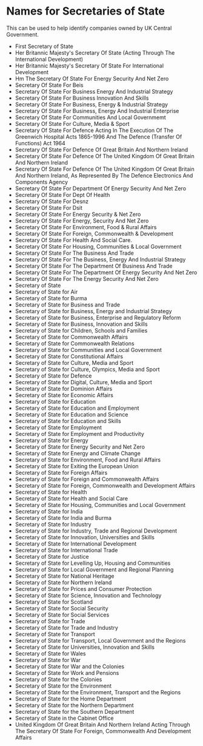 

# Names for Secretaries of State

This can be used to help identify companies owned by UK Central Government.

- First Secretary of State
- Her Britannic Majesty's Secretary Of State (Acting Through The International Development)
- Her Britannic Majesty's Secretary Of State For International Development
- Hm The Secretary Of State For Energy Security And Net Zero
- Secretary Of State For Beis
- Secretary Of State For Business Energy And Industrial Strategy
- Secretary Of State For Business Innovation And Skills
- Secretary Of State For Business, Energy & Industrial Strategy
- Secretary Of State For Business, Energy And Industrial Enterprise
- Secretary Of State For Communities And Local Governmemt
- Secretary Of State For Culture, Media & Sport
- Secretary Of State For Defence Acting In The Execution Of The Greenwich Hospital Acts 1865-1996 And The Defence (Transfer Of Functions) Act 1964
- Secretary Of State For Defence Of Great Britain And Northern Ireland
- Secretary Of State For Defence Of The United Kingdom Of Great Britain And Northern Ireland
- Secretary Of State For Defence Of The United Kingdom Of Great Britain And Northern Ireland, As Represented By The Defence Electronics And Components Agency
- Secretary Of State For Department Of Energy Security And Net Zero
- Secretary Of State For Dept Of Health
- Secretary Of State For Desnz
- Secretary Of State For Dsit
- Secretary Of State For Energy Security & Net Zero
- Secretary Of State For Energy, Security And Net Zero
- Secretary Of State For Environment, Food & Rural Affairs
- Secretary Of State For Foreign, Commonwealth & Development
- Secretary Of State For Health And Social Care.
- Secretary Of State For Housing, Communities & Local Government
- Secretary Of State For The Business And Trade
- Secretary Of State For The Business, Energy And Industrial Strategy
- Secretary Of State For The Department Of Business And Trade
- Secretary Of State For The Department Of Energy Security And Net Zero
- Secretary Of State For The Energy Security And Net Zero
- Secretary of State
- Secretary of State for Air
- Secretary of State for Burma
- Secretary of State for Business and Trade
- Secretary of State for Business, Energy and Industrial Strategy
- Secretary of State for Business, Enterprise and Regulatory Reform
- Secretary of State for Business, Innovation and Skills
- Secretary of State for Children, Schools and Families
- Secretary of State for Commonwealth Affairs
- Secretary of State for Commonwealth Relations
- Secretary of State for Communities and Local Government
- Secretary of State for Constitutional Affairs
- Secretary of State for Culture, Media and Sport
- Secretary of State for Culture, Olympics, Media and Sport
- Secretary of State for Defence
- Secretary of State for Digital, Culture, Media and Sport
- Secretary of State for Dominion Affairs
- Secretary of State for Economic Affairs
- Secretary of State for Education
- Secretary of State for Education and Employment
- Secretary of State for Education and Science
- Secretary of State for Education and Skills
- Secretary of State for Employment
- Secretary of State for Employment and Productivity
- Secretary of State for Energy
- Secretary of State for Energy Security and Net Zero
- Secretary of State for Energy and Climate Change
- Secretary of State for Environment, Food and Rural Affairs
- Secretary of State for Exiting the European Union
- Secretary of State for Foreign Affairs
- Secretary of State for Foreign and Commonwealth Affairs
- Secretary of State for Foreign, Commonwealth and Development Affairs
- Secretary of State for Health
- Secretary of State for Health and Social Care
- Secretary of State for Housing, Communities and Local Government
- Secretary of State for India
- Secretary of State for India and Burma
- Secretary of State for Industry
- Secretary of State for Industry, Trade and Regional Development
- Secretary of State for Innovation, Universities and Skills
- Secretary of State for International Development
- Secretary of State for International Trade
- Secretary of State for Justice
- Secretary of State for Levelling Up, Housing and Communities
- Secretary of State for Local Government and Regional Planning
- Secretary of State for National Heritage
- Secretary of State for Northern Ireland
- Secretary of State for Prices and Consumer Protection
- Secretary of State for Science, Innovation and Technology
- Secretary of State for Scotland
- Secretary of State for Social Security
- Secretary of State for Social Services
- Secretary of State for Trade
- Secretary of State for Trade and Industry
- Secretary of State for Transport
- Secretary of State for Transport, Local Government and the Regions
- Secretary of State for Universities, Innovation and Skills
- Secretary of State for Wales
- Secretary of State for War
- Secretary of State for War and the Colonies
- Secretary of State for Work and Pensions
- Secretary of State for the Colonies
- Secretary of State for the Environment
- Secretary of State for the Environment, Transport and the Regions
- Secretary of State for the Home Department
- Secretary of State for the Northern Department
- Secretary of State for the Southern Department
- Secretary of State in the Cabinet Office
- United Kingdom Of Great Britain And Northern Ireland Acting Through The Secretary Of State For Foreign, Commonwealth And Development Affairs
